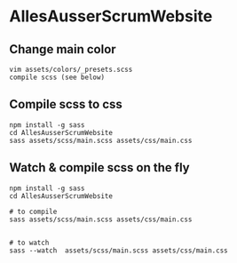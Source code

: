 # AllesAusserScrumWebsite


## Change main color

```
vim assets/colors/_presets.scss
compile scss (see below)
```

## Compile scss to css

```
npm install -g sass
cd AllesAusserScrumWebsite
sass assets/scss/main.scss assets/css/main.css
```

## Watch & compile scss on the fly

```
npm install -g sass
cd AllesAusserScrumWebsite

# to compile
sass assets/scss/main.scss assets/css/main.css


# to watch
sass --watch  assets/scss/main.scss assets/css/main.css
```


